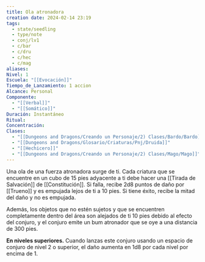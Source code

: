 ```yaml
---
title: Ola atronadora
creation date: 2024-02-14 23:19
tags:
  - state/seedling
  - type/note
  - conj/lv1
  - c/bar
  - c/dru
  - c/hec
  - c/mag
aliases: 
Nivel: 1
Escuela: "[[Evocación]]"
Tiempo_de_Lanzamiento: 1 accion
Alcance: Personal
Componente:
  - "[[Verbal]]"
  - "[[Somático]]"
Duración: Instantáneo
Ritual: 
Concentración: 
Clases:
  - "[[Dungeons and Dragons/Creando un Personaje/2) Clases/Bardo/Bardo]]"
  - "[[Dungeons and Dragons/Glosario/Criaturas/Pnj/Druida]]"
  - "[[Hechicero]]"
  - "[[Dungeons and Dragons/Creando un Personaje/2) Clases/Mago/Mago]]"
---
```

Una ola de una fuerza atronadora surge de ti. Cada criatura que se encuentre en un cubo de 15 pies adyacente a ti debe hacer una [[Tirada de Salvación]] de [[Constitución]]. Si falla, recibe 2d8 puntos de daño por [[Trueno]] y es empujada lejos de ti a 10 pies. Si tiene éxito, recibe la mitad del daño y no es empujada.

Además, los objetos que no estén sujetos y que se encuentren completamente dentro del área son alejados de ti 10 pies debido al efecto del conjuro, y el conjuro emite un bum atronador que se oye a una distancia de 300 pies.

**En niveles superiores.** Cuando lanzas este conjuro usando un espacio de conjuro de nivel 2 o superior, el daño aumenta en 1d8 por cada nivel por encima de 1.
